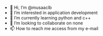 - 👋 Hi, I’m @musaaclb
- 👀 I’m interested in application development
- 🌱 I’m currently learning python and c++
- 💞️ I’m looking to collaborate on none
- 📫 How to reach me access from my e-mail

<!---
musaaclb/musaaclb is a ✨ special ✨ repository because its `README.md` (this file) appears on your GitHub profile.
You can click the Preview link to take a look at your changes.
--->
